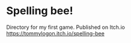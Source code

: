 # Spelling bee!
Directory for my first game. Published on Itch.io
https://tommylogon.itch.io/spelling-bee
